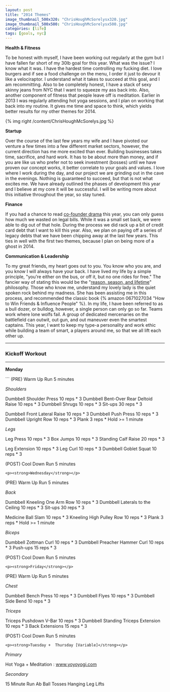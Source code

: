 ```yaml
---
layout: post
title: "2014 Themes"
image_thumbnail_500x320: "ChrisHoughMcSorelysx320.jpg"
image_thumbnail_500x500: "ChrisHoughMcSorelysx500.jpg"
categories: [life]
tags: [goals, nyc]
---
```


<p><strong>Health & Fitness</strong></p>
<p>To be honest with myself, I have been working out regularly at the gym but I have fallen
far short of my 30lb goal for this year.  What was the issue? I know what it was. I have the hardest time
controlling my fucking diet.  I love burgers and if see a food challenge on the menu, I order it just to devour it like a velociraptor.  I understand
what it takes to succeed at this goal, and I am recommitting.  Also to be completely honest, I have a stack of sexy skinny jeans from NYC that I want
to squeeze my ass back into.  Also, another component of fitness that people leave off is meditation.  Earlier in 2013 I was regularly attending hot yoga
sessions, and I plan on working that back into my routine.  It gives me time and space to think, which yields better results for my other themes for 2014.</p>
<!-- more -->
<p>{% img right /content/ChrisHoughMcSorelys.jpg %}</p>
<p><strong>Startup</strong></p>
<p>Over the course of the last few years my wife and I have pivoted our venture a few times into a few different market sectors, however, the
current direction has me more excited than ever.  Building businesses takes time, sacrifice, and hard work.  It has to be about more than money, and if you are like us
who prefer not to seek investment (bosses) until we have proven our concept works, it better correlate to your goals and values.  I love where I work during the day, and
our project we are grinding out in the cave in the evenings.  Nothing is guaranteed to succeed, but that is not what excites me.  We have already outlined the phases of
development this year and I believe at my core it will be successful.  I will be writing more about this initiative throughout the year, so stay tuned.</p>
<p><strong>Finance</strong></p>
<p>If you had a chance to read <a href="{% post_url 2013-09-28-co-founder-drama %}">co-founder drama</a> this year, you can only guess how much we wasted on legal bills.  While it
was a small set back, we were able to dig out of that hole.  During the process we did rack up a bit of credit card debt that I want to kill this year.  Also, we plan on paying off a series
of legacy debts that we have been chipping away at the last few years.  This ties in well with the first two themes, because I plan on being more of a ghost in 2014.</p>
<p><strong>Communication & Leadership</strong></p>
<p>
  To my great friends, my heart goes out to you.  You know who you are, and you know I will always have your back. I have lived my life by a simple principle, "you're either on the bus, or
  off it, but no one rides for free."  The fancier way of stating this would be the "<a href="{% post_url 2012-04-29-reason-season-lifetime %}">reason, season, and lifetime</a>" philosophy.  Those
  who know me, understand my lovely lady is the quiet spoken rock behind my madness.  She has been assisting me in this process, and recommended the classic book {% amazon 0671027034 "How to Win Friends & Influence People" %}.  
  In my life, I have been referred to as a bull dozer, or bulldog, however, a single person can only go so far.  Teams work where lone wolfs fail. A group of dedicated mercenaries on the battlefield can outwit, out gun, and
  out maneuver even the smartest captains. This year, I want to keep my type-a personality and work ethic while building a team of smart, a players around me, so that we all lift each other up.
</p>
<hr/>
<h3>Kickoff Workout</h3>
<hr/>
<p><strong>Monday</strong></p>
```
(PRE) Warm Up Run 5 minutes

*Shoulders*

  Dumbbell Shoulder Press 10 reps * 3
  Dumbbell Bent-Over Rear Deltoid Raise 10 reps * 3
  Dumbbell Shrugs 10 reps * 3
  Sit-ups 30 reps * 3

  Dumbbell Front Lateral Raise 10 reps * 3
  Dumbbell Push Press 10 reps * 3
  Dumbbell Upright Row 10 reps * 3
  Plank 3 reps * Hold >= 1 minute

*Legs*

  Leg Press 10 reps * 3
  Box Jumps 10 reps * 3
  Standing Calf Raise 20 reps * 3

  Leg Extension 10 reps * 3
  Leg Curl 10 reps * 3
  Dumbbell Goblet Squat 10 reps * 3

(POST) Cool Down Run 5 minutes
```
<p><strong>Wednesday</strong></p>
```
(PRE) Warm Up Run 5 minutes

*Back*

  Dumbbell Kneeling One Arm Row 10 reps * 3
  Dumbbell Laterals to the Ceiling 10 reps * 3
  Sit-ups 30 reps * 3

  Medicine Ball Slam 10 reps * 3
  Kneeling High Pulley Row 10 reps * 3
  Plank 3 reps * Hold >= 1 minute

*Biceps*

  Dumbbell Zottman Curl 10 reps * 3
  Dumbbell Preacher Hammer Curl 10 reps * 3
  Push-ups 15 reps * 3

(POST) Cool Down Run 5 minutes
```
<p><strong>Friday</strong></p>
```
(PRE) Warm Up Run 5 minutes

*Chest*

  Dumbbell Bench Press 10 reps * 3
  Dumbbell Flyes 10 reps * 3
  Dumbbell Side Bend 10 reps * 3

*Triceps*

  Triceps Pushdown V-Bar 10 reps * 3
  Dumbbell Standing Triceps Extension 10 reps * 3
  Back Extensions 15 reps * 3

(POST) Cool Down Run 5 minutes
```
<p><strong>Tuesday +  Thursday [Variable]</strong></p>
```
*Primary*

  Hot Yoga + Meditation : www.yoyoyogi.com

*Secondary*

  15 Minute Run
  Ab Ball Tosses
  Hanging Leg Lifts
```
